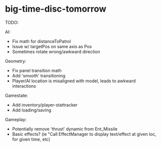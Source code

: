 # big-time-disc-tomorrow
TODO:

AI:
- Fix math for distanceToPatrol
- Issue w/ targetPos on same axis as Pos
- Sometimes rotate wrong/awkward direction

Geometry:
- Fix panel transition math
- Add 'smooth' transitioning
- Player/AI location is misaligned with model, leads to awkward interactions

Gamestate:
- Add inventory/player-stattracker
- Add loading/saving

Gameplay:
- Potentially remove 'thrust' dynamic from Ent_Missile
- Basic effects? (ie "Call EffectManager to display text/effect at given loc, for given time, etc)